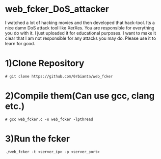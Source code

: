 # web_fcker_DoS_attacker
I watched a lot of hacking movies and then developed that hack-tool. Its a nice damn DoS attack tool like XerXes. You are responsible for everything you do with it. I just uploaded it for educational purposes. I want to make it clear that I am not responsible for any attacks you may do. Please use it to learn for good. 

# 1)Clone Repository
```
# git clone https://github.com/0rbianta/web_fcker
```
# 2)Compile them(Can use gcc, clang etc.)
```
# gcc web_fcker.c -o web_fcker -lpthread
```
# 3)Run the fcker
```
./web_fcker -t <server_ip> -p <server_port>
```

